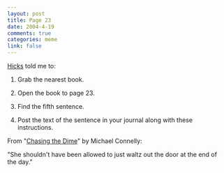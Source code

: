 ```yaml
--- 
layout: post
title: Page 23
date: 2004-4-19
comments: true
categories: meme
link: false
---
```

<a href="http://www.hicksdesign.co.uk/journal/" title="// hicksdesign :: journal">Hicks</a> told me to:


1. Grab the nearest book.


2. Open the book to page 23.


3. Find the fifth sentence.


4. Post the text of the sentence in your journal along with these instructions.

From "<a href="https://secure.palmdigitalmedia.com/product/detail/7130" title="Chasing the Dime">Chasing the Dime</a>" by Michael Connelly:

"She shouldn't have been allowed to just waltz out the door at the end of the day."
